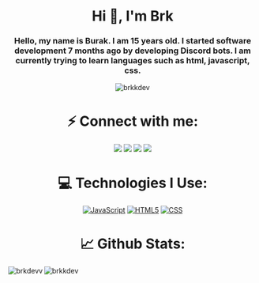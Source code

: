 
<h1 align="center">Hi 👋, I'm Brk</h1>
<h3 align="center">Hello, my name is Burak. I am 15 years old. I started software development 7 months ago by developing Discord bots. I am currently trying to learn languages ​​such as html, javascript, css.</h3>

<p align="center"> <img src="https://komarev.com/ghpvc/?username=brkkdev&label=Profile%20views&color=0e75b6&style=flat" alt="brkkdev" /> </p>

<h1 align="center">⚡ Connect with me:</h1>
<p align="center">
<a href="https://discord.com/users/779975215580971049"><img src="https://shields.io/badge/brk-111111.svg?&amp;style=for-the-badge&amp;logo=discord" style="max-width:100%;"></a>
<a href="https://github.com/brkkdev"><img src="https://shields.io/badge/brkkdev-111111.svg?&amp;style=for-the-badge&amp;logo=github" style="max-width:100%;"></a>
<a href="https://instagram.com/buraqprlk"><img src="https://shields.io/badge/lnaburak-111111.svg?&amp;style=for-the-badge&amp;logo=instagram" style="max-width:100%;"></a>
<a href="https://discord.gg/dontcry"><img src="https://shields.io/badge/My Discord Server-111111.svg?&amp;style=for-the-badge&amp;" style="max-width:100%;"></a>
  
</p>

<h1 align="center">💻 Technologies I Use:</h1>
<p align="center">
<a href="#"><img alt="JavaScript" src="https://img.shields.io/badge/-Javascript-edb200?style=blue&amp;logo=javascript&amp;logoColor=white" style="max-width:100%;"></a>
<a href="#"><img alt="HTML5" src="https://img.shields.io/badge/-HTML5-E34F26?style=blue&amp;logo=html5&amp;logoColor=white" style="max-width:100%;"></a>
<a href="#"><img alt="CSS" src="https://img.shields.io/badge/-CSS3-264de4?style=blue&amp;logo=css3&amp;logoColor=white" style="max-width:100%;"></a>



  </p>

<h1 align="center">📈 Github Stats:</h1>

<p><img align="left" src="https://github-readme-stats.vercel.app/api/top-langs?username=brkkdev&show_icons=true&locale=en&layout=compact" alt="brkdevv" /></p>

<p>&nbsp;<img align="left" src="https://github-readme-stats.vercel.app/api?username=brkkdev&show_icons=true&locale=en" alt="brkkdev" /></p>
